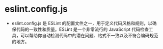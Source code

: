 # eslint.config.js
 - eslint.config.js 是 ESLint 的配置文件之一，用于定义代码风格和规则，以确保代码的一致性和质量。ESLint 是一个非常流行的     JavaScript 代码检查工具，可以帮助你自动检测代码中的潜在问题、格式不一致以及不符合编码规范的地方。

 